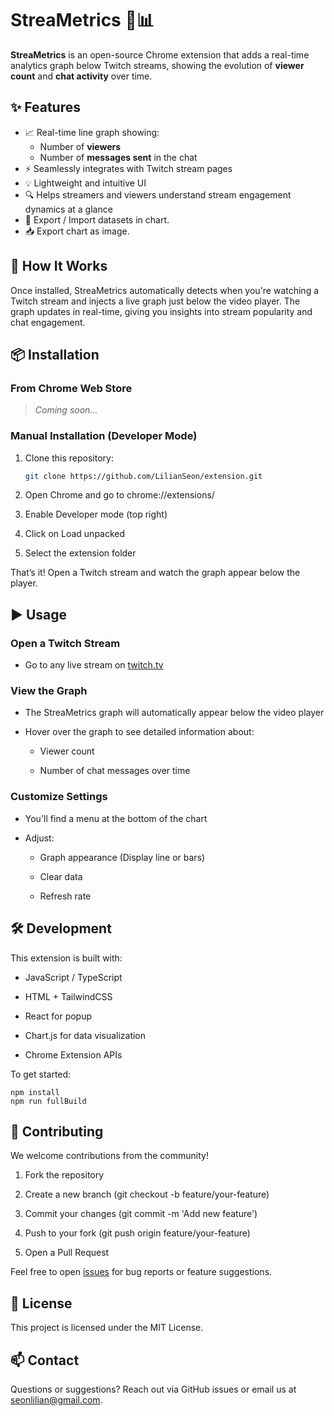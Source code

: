 # StreaMetrics 🎥📊

**StreaMetrics** is an open-source Chrome extension that adds a real-time analytics graph below Twitch streams, showing the evolution of **viewer count** and **chat activity** over time.

## ✨ Features

- 📈 Real-time line graph showing:
  - Number of **viewers**
  - Number of **messages sent** in the chat
- ⚡ Seamlessly integrates with Twitch stream pages
- 💡 Lightweight and intuitive UI
- 🔍 Helps streamers and viewers understand stream engagement dynamics at a glance
- 💾 Export / Import datasets in chart.
- 📥 Export chart as image.

## 🧩 How It Works

Once installed, StreaMetrics automatically detects when you're watching a Twitch stream and injects a live graph just below the video player. The graph updates in real-time, giving you insights into stream popularity and chat engagement.

## 📦 Installation

### From Chrome Web Store

> _Coming soon..._

### Manual Installation (Developer Mode)

1. Clone this repository:
   ```bash
   git clone https://github.com/LilianSeon/extension.git

2. Open Chrome and go to chrome://extensions/

3. Enable Developer mode (top right)

4. Click on Load unpacked

5. Select the extension folder

That’s it! Open a Twitch stream and watch the graph appear below the player.

## ▶️ Usage
### Open a Twitch Stream
- Go to any live stream on [twitch.tv](https://www.twitch.tv)

### View the Graph
- The StreaMetrics graph will automatically appear below the video player

- Hover over the graph to see detailed information about:

  - Viewer count

  - Number of chat messages over time

### Customize Settings
- You'll find a menu at the bottom of the chart

- Adjust:

    - Graph appearance (Display line or bars)

    - Clear data

    - Refresh rate

## 🛠️ Development
This extension is built with:

 - JavaScript / TypeScript

 - HTML + TailwindCSS

 - React for popup

 - Chart.js for data visualization

 - Chrome Extension APIs

To get started:

```console
npm install
npm run fullBuild
```

## 🤝 Contributing
We welcome contributions from the community!

1. Fork the repository

2. Create a new branch (git checkout -b feature/your-feature)

3. Commit your changes (git commit -m 'Add new feature')

4. Push to your fork (git push origin feature/your-feature)

5. Open a Pull Request

Feel free to open [issues](https://github.com/LilianSeon/extension/issues) for bug reports or feature suggestions.

## 📄 License
This project is licensed under the MIT License.

## 📫 Contact
Questions or suggestions?
Reach out via GitHub issues or email us at seonlilian@gmail.com.